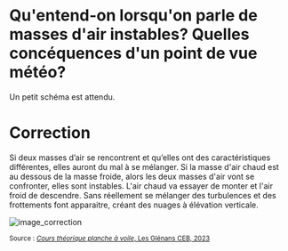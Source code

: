 ﻿# Qu'entend-on lorsqu'on parle de masses d'air instables? Quelles concéquences d'un point de vue météo?
Un petit schéma est attendu.

# Correction
Si deux masses d’air se rencontrent et qu’elles ont des caractéristiques différentes, elles auront du mal à se mélanger. Si la masse d'air chaud est au dessous de la masse froide, alors les deux masses d'air vont se confronter, elles sont instables. L'air chaud va essayer de monter et l'air froid de descendre. Sans réellement se mélanger des turbulences et des frottements font apparaitre, créant des nuages à élévation verticale.

![image_correction](./images/air_instable.png)

<small>Source : [*Cours théorique planche à voile*, Les Glénans CEB, 2023](https://encadrementbenevole.glenans.asso.fr/wp-content/uploads/2023/07/Cours-theorique-PAV-Version-1.pdf) </small>